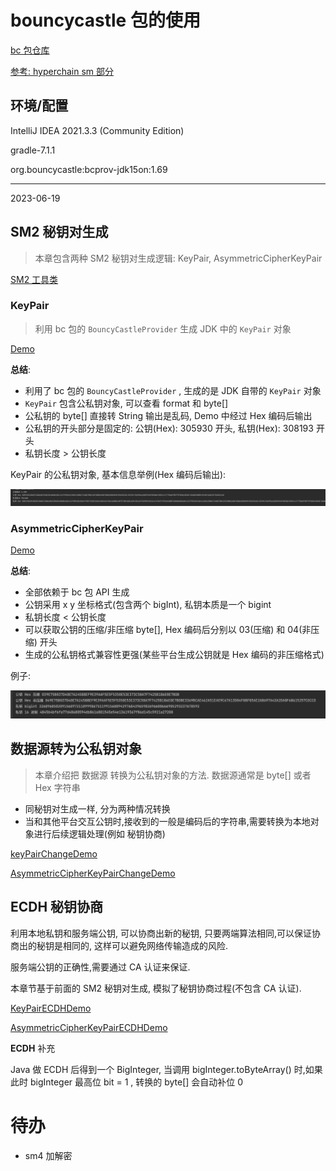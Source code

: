 # bouncycastle 包的使用

[bc 包仓库](https://mvnrepository.com/artifact/org.bouncycastle/bcprov-jdk15on)

[参考: hyperchain sm 部分](https://github.com/hyperchain/javasdk/blob/master/src/main/java/cn/hyperchain/sdk/crypto/sm/sm4/SM4Util.java)

## 环境/配置

IntelliJ IDEA 2021.3.3 (Community Edition)

gradle-7.1.1

org.bouncycastle:bcprov-jdk15on:1.69

---
2023-06-19

## SM2 秘钥对生成
> 本章包含两种 SM2 秘钥对生成逻辑: KeyPair, AsymmetricCipherKeyPair

[SM2 工具类](src/main/java/util/SM2Util.java)

### KeyPair 

> 利用 bc 包的 `BouncyCastleProvider` 生成 JDK 中的 `KeyPair` 对象

[Demo](src/main/java/Demo.java)

**总结**:

- 利用了 bc 包的 `BouncyCastleProvider` , 生成的是 JDK 自带的 `KeyPair` 对象
- `KeyPair` 包含公私钥对象, 可以查看 format 和 byte[]
- 公私钥的 byte[] 直接转 String 输出是乱码, Demo 中经过 Hex 编码后输出
- 公私钥的开头部分是固定的: 公钥(Hex): 305930 开头, 私钥(Hex): 308193 开头
- 私钥长度 > 公钥长度

KeyPair 的公私钥对象, 基本信息举例(Hex 编码后输出):

<img src='img/img_keypair.png'>

### AsymmetricCipherKeyPair

[Demo](src/main/java/Demo.java)

**总结**:

- 全部依赖于 bc 包 API 生成
- 公钥采用 x y 坐标格式(包含两个 bigInt), 私钥本质是一个 bigint
- 私钥长度 < 公钥长度
- 可以获取公钥的压缩/非压缩 byte[], Hex 编码后分别以 03(压缩) 和 04(非压缩) 开头
- 生成的公私钥格式兼容性更强(某些平台生成公钥就是 Hex 编码的非压缩格式)

例子:

<img src='img/img_sm2_keypair.png'>

## 数据源转为公私钥对象
>  本章介绍把 数据源 转换为公私钥对象的方法. 数据源通常是 byte[] 或者 Hex 字符串

- 同秘钥对生成一样, 分为两种情况转换
- 当和其他平台交互公钥时,接收到的一般是编码后的字符串,需要转换为本地对象进行后续逻辑处理(例如 秘钥协商)

[keyPairChangeDemo](src/main/java/Demo.java)

[AsymmetricCipherKeyPairChangeDemo](src/main/java/Demo.java)


## ECDH 秘钥协商

利用本地私钥和服务端公钥, 可以协商出新的秘钥, 只要两端算法相同,可以保证协商出的秘钥是相同的, 这样可以避免网络传输造成的风险.

服务端公钥的正确性,需要通过 CA 认证来保证. 

本章节基于前面的 SM2 秘钥对生成, 模拟了秘钥协商过程(不包含 CA 认证).


[KeyPairECDHDemo](src/main/java/Demo.java)

[AsymmetricCipherKeyPairECDHDemo](src/main/java/Demo.java)

**ECDH** 补充

Java 做 ECDH 后得到一个 BigInteger, 当调用 bigInteger.toByteArray() 时,如果此时 bigInteger 最高位 bit = 1 , 转换的 byte[] 会自动补位 0

# 待办

- sm4 加解密

